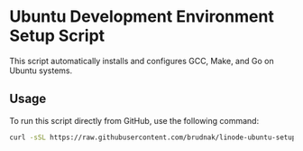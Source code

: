 # Ubuntu Development Environment Setup Script

This script automatically installs and configures GCC, Make, and Go on Ubuntu systems.

## Usage

To run this script directly from GitHub, use the following command:

```bash
curl -sSL https://raw.githubusercontent.com/brudnak/linode-ubuntu-setup-dadfish/main/script.sh | sudo bash
```

